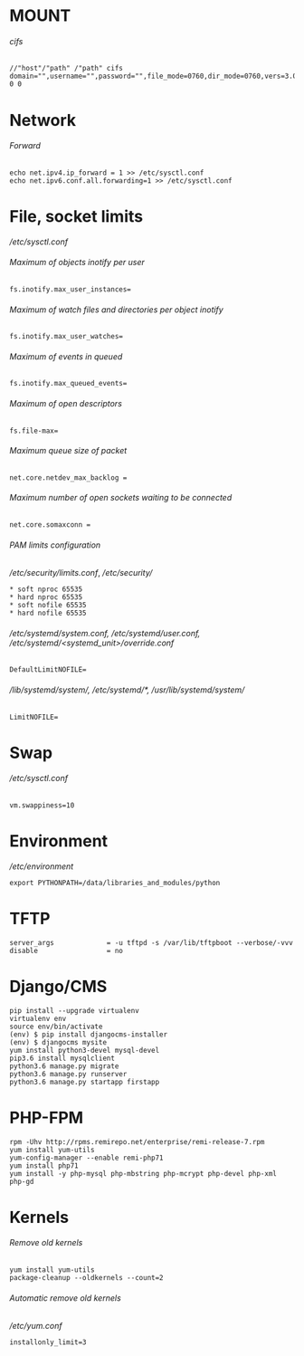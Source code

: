 # MOUNT

###### cifs
```
//"host"/"path" /"path" cifs domain="",username="",password="",file_mode=0760,dir_mode=0760,vers=3.0,gid="" 0 0
```

# Network
###### Forward
```
echo net.ipv4.ip_forward = 1 >> /etc/sysctl.conf
echo net.ipv6.conf.all.forwarding=1 >> /etc/sysctl.conf
```

# File, socket limits

_/etc/sysctl.conf_

###### Maximum of objects inotify per user
```
fs.inotify.max_user_instances=
```

###### Maximum of watch files and directories per object inotify
```
fs.inotify.max_user_watches=
```

###### Maximum of events in queued
```
fs.inotify.max_queued_events=
```

###### Maximum of open descriptors
```
fs.file-max=
```

###### Maximum queue size of packet
```
net.core.netdev_max_backlog =
```

###### Maximum number of open sockets waiting to be connected
```
net.core.somaxconn =
```

###### PAM limits configuration
_/etc/security/limits.conf_, _/etc/security/_
```
* soft nproc 65535
* hard nproc 65535
* soft nofile 65535
* hard nofile 65535
```

###### _/etc/systemd/system.conf_, _/etc/systemd/user.conf_, */etc/systemd/<systemd_unit>/override.conf*
```
DefaultLimitNOFILE=
```

###### _/lib/systemd/system/<service>_, _/etc/systemd/*_, _/usr/lib/systemd/system/<service>_
```
LimitNOFILE=
```

# Swap

###### _/etc/sysctl.conf_
```
vm.swappiness=10
```

# Environment

_/etc/environment_
```
export PYTHONPATH=/data/libraries_and_modules/python
```

# TFTP
```
server_args             = -u tftpd -s /var/lib/tftpboot --verbose/-vvv
disable                 = no
```

# Django/CMS
```
pip install --upgrade virtualenv
virtualenv env
source env/bin/activate
(env) $ pip install djangocms-installer
(env) $ djangocms mysite
yum install python3-devel mysql-devel
pip3.6 install mysqlclient
python3.6 manage.py migrate
python3.6 manage.py runserver
python3.6 manage.py startapp firstapp
```

# PHP-FPM
```
rpm -Uhv http://rpms.remirepo.net/enterprise/remi-release-7.rpm
yum install yum-utils
yum-config-manager --enable remi-php71
yum install php71
yum install -y php-mysql php-mbstring php-mcrypt php-devel php-xml php-gd
```

# Kernels

###### Remove old kernels
```
yum install yum-utils
package-cleanup --oldkernels --count=2
```

###### Automatic remove old kernels
_/etc/yum.conf_
```
installonly_limit=3
```
